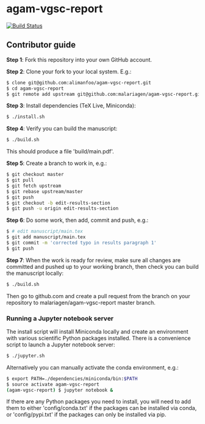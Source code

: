 # agam-vgsc-report

[![Build Status](https://travis-ci.org/malariagen/agam-vgsc-report.svg?branch=master)](https://travis-ci.org/malariagen/agam-vgsc-report)

## Contributor guide

**Step 1**: Fork this repository into your own GitHub account.

**Step 2**: Clone your fork to your local system. E.g.:

```bash
$ clone git@github.com:alimanfoo/agam-vgsc-report.git
$ cd agam-vgsc-report
$ git remote add upstream git@github.com:malariagen/agam-vgsc-report.git
```

**Step 3**: Install dependencies (TeX Live, Miniconda):

```bash
$ ./install.sh
```

**Step 4**: Verify you can build the manuscript:

```bash
$ ./build.sh
```

This should produce a file 'build/main.pdf'.

**Step 5**: Create a branch to work in, e.g.:

```bash
$ git checkout master
$ git pull
$ git fetch upstream
$ git rebase upstream/master
$ git push
$ git checkout -b edit-results-section
$ git push -u origin edit-results-section
```

**Step 6**: Do some work, then add, commit and push, e.g.:

```bash
$ # edit manuscript/main.tex
$ git add manuscript/main.tex
$ git commit -m 'corrected typo in results paragraph 1'
$ git push
```

**Step 7**: When the work is ready for review, make sure all changes
are committed and pushed up to your working branch, then check you can
build the manuscript locally:

```bash
$ ./build.sh
```

Then go to github.com and create a pull request from the branch on
your repository to malariagen/agam-vgsc-report master branch.

### Running a Jupyter notebook server

The install script will install Miniconda locally and create an
environment with various scientific Python packages installed. There is
a convenience script to launch a Jupyter notebook server:

```bash
$ ./jupyter.sh
```

Alternatively you can manually activate the conda environment, e.g.:

```bash
$ export PATH=./dependencies/miniconda/bin:$PATH
$ source activate agam-vgsc-report
(agam-vgsc-report) $ jupyter notebook &
```

If there are any Python packages you need to install, you will need to
add them to either 'config/conda.txt' if the packages can be installed
via conda, or 'config/pypi.txt' if the packages can only be installed
via pip.
